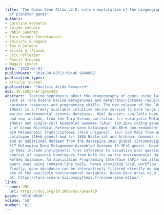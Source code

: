 ```yaml
---
title: 'The Ocean Gene Atlas v2.0: online exploration of the biogeography and phylogeny
  of plankton genes'
authors:
- Caroline Vernette
- Julien Lecubin
- Pablo Sánchez
- Tara Oceans Coordinators
- Shinichi Sunagawa
- Tom O Delmont
- Silvia G. Acinas
- Eric Pelletier
- Pascal Hingamp
- Magali Lescot
date: '2022-07-01'
publishDate: '2024-08-08T12:00:46.980486Z'
publication_types:
- article-journal
publication: '*Nucleic Acids Research*'
doi: 10.1093/nar/gkac420
abstract: 'Testing hypothesis about the biogeography of genes using large data resources
  such as Tara Oceans marine metagenomes and metatranscriptomes requires significant
  hardware resources and programming skills. The new release of the ‘Ocean Gene Atlas’
  (OGA2) is a freely available intuitive online service to mine large and complex
  marine environmental genomic databases. OGA2 datasets available have been extended
  and now include, from the Tara Oceans portfolio: (i) eukaryotic Metagenome-Assembled-Genomes
  (MAGs) and Single-cell Assembled Genomes (SAGs) (10.2E+6 coding genes), (ii) version
  2 of Ocean Microbial Reference Gene Catalogue (46.8E+6 non-redundant genes), (iii)
  924 MetaGenomic Transcriptomes (7E+6 unigenes), (iv) 530 MAGs from an Arctic MAG
  catalogue (1E+6 genes) and (v) 1888 Bacterial and Archaeal Genomes (4.5E+6 genes),
  and an additional dataset from the Malaspina 2010 global circumnavigation: (vi)
  317 Malaspina Deep Metagenome Assembled Genomes (0.9E+6 genes). Novel analyses enabled
  by OGA2 include phylogenetic tree inference to visualize user queries within their
  context of sequence homologues from both the marine environmental dataset and the
  RefSeq database. An Application Programming Interface (API) now allows users to
  query OGA2 using command-line tools, hence providing local workflow integration.
  Finally, gene abundance can be interactively filtered directly on map displays using
  any of the available environmental variables. Ocean Gene Atlas v2.0 is freely-available
  at: https://tara-oceans.mio.osupytheas.fr/ocean-gene-atlas/.'
links:
- name: URL
  url: https://doi.org/10.1093/nar/gkac420
pages: 'W516-W526'
volume: '50'
number: 'W1'
---
```

